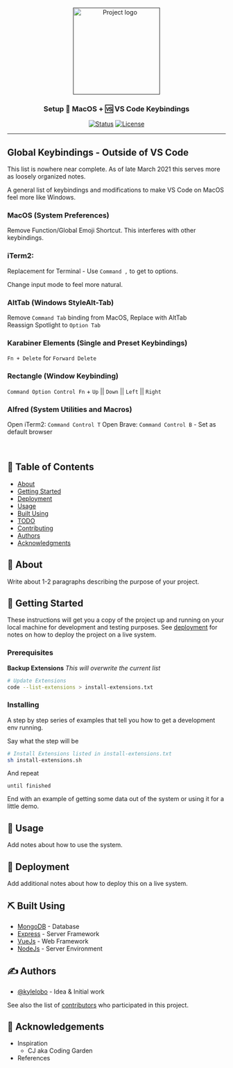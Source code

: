 <p align="center">
  <a href="" rel="noopener">
 <img width=200px height=200px src="https://i.imgur.com/6wj0hh6.jpg" alt="Project logo"></a>
</p>

<h3 align="center">Setup 🍏 MacOS + 🆚 VS Code Keybindings</h3>

<div align="center">

[![Status](https://img.shields.io/badge/status-active-success.svg)]()
[![License](https://img.shields.io/badge/license-MIT-blue.svg)](/LICENSE)

</div>

---

  <h2>
  Global Keybindings - Outside of VS Code
  </h2>

<p>
This list is nowhere near complete. As of late March 2021 this serves more as loosely organized notes.

A general list of keybindings and modifications to make VS Code on MacOS feel more like Windows.

</p>
    <h3>
    MacOS (System Preferences)
    </h3>
    
Remove Function/Global Emoji Shortcut. This interferes with other keybindings.
    <h3>
    iTerm2: 
    </h3>

Replacement for Terminal - Use `Command ,` to get to options.

Change input mode to feel more natural.

<h3>
AltTab (Windows StyleAlt-Tab)
</h3>

Remove `Command Tab` binding from MacOS, Replace with AltTab<br>
Reassign Spotlight to `Option Tab`

<h3>
Karabiner Elements (Single and Preset Keybindings)
</h3>

`Fn + Delete` for `Forward Delete`

<h3>
Rectangle (Window Keybinding)
</h3>

`Command Option Control Fn` + `Up` || `Down` || `Left` || `Right`

<h3>
Alfred (System Utilities and Macros)
</h3>

Open iTerm2: `Command Control T`
Open Brave: `Command Control B` - Set as default browser

<br>

</p>

## 📝 Table of Contents

- [About](#about)
- [Getting Started](#getting_started)
- [Deployment](#deployment)
- [Usage](#usage)
- [Built Using](#built_using)
- [TODO](../TODO.md)
- [Contributing](../CONTRIBUTING.md)
- [Authors](#authors)
- [Acknowledgments](#acknowledgement)

## 🧐 About <a name = "about"></a>

Write about 1-2 paragraphs describing the purpose of your project.

## 🏁 Getting Started <a name = "getting_started"></a>

These instructions will get you a copy of the project up and running on your local machine for development and testing purposes. See [deployment](#deployment) for notes on how to deploy the project on a live system.

### Prerequisites

**Backup Extensions**
_This will overwrite the current list_

```bash
# Update Extensions
code --list-extensions > install-extensions.txt
```

### Installing

A step by step series of examples that tell you how to get a development env running.

Say what the step will be

```bash
# Install Extensions listed in install-extensions.txt
sh install-extensions.sh
```

And repeat

```
until finished
```

End with an example of getting some data out of the system or using it for a little demo.

## 🎈 Usage <a name="usage"></a>

Add notes about how to use the system.

## 🚀 Deployment <a name = "deployment"></a>

Add additional notes about how to deploy this on a live system.

## ⛏️ Built Using <a name = "built_using"></a>

- [MongoDB](https://www.mongodb.com/) - Database
- [Express](https://expressjs.com/) - Server Framework
- [VueJs](https://vuejs.org/) - Web Framework
- [NodeJs](https://nodejs.org/en/) - Server Environment

## ✍️ Authors <a name = "authors"></a>

- [@kylelobo](https://github.com/kylelobo) - Idea & Initial work

See also the list of [contributors](https://github.com/kylelobo/The-Documentation-Compendium/contributors) who participated in this project.

## 🎉 Acknowledgements <a name = "acknowledgement"></a>

- Inspiration
  - CJ aka Coding Garden
- References
